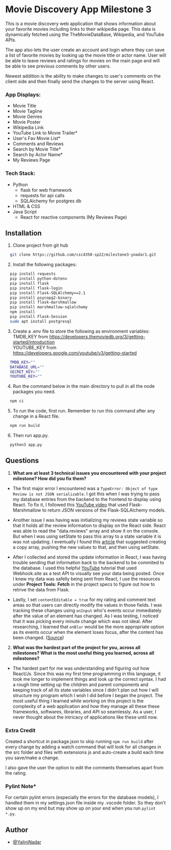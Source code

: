 # Movie Discovery App Milestone 3

This is a movie discovery web application
that shows information about your favorite movies including
links to their wikipedia page. This data is dynamically fetched
using the TheMovieDataBase, Wikipedia, and YouTube APIs.

The app also lets the user create an account and login where they can
save a list of favorite movies by looking up the movie title or actor name.
User will be able to leave reviews and ratings for movies on the main page
and will be able to see previous comments by other users.

Newest addition is the ability to make changes to user's comments on the client side and then finally send the changes to the server using React.


### App Displays:

- Movie Title
- Movie Tagline
- Movie Genres
- Movie Poster
- Wikipedia Link
- YouTube Link to Movie Trailer\*
- User's Fav Movie List\*
- Comments and Reviews
- Search by Movie Title\*
- Search by Actor Name\*
- My Reviews Page

### Tech Stack:

- Python
  - flask for web framework
  - requests for api calls
  - SQLAlchemy for postgres db
- HTML & CSS
- Java Script
  - React for reactive components (My Reviews Page)

## Installation

1. Clone project from git hub

```bash
  git clone https://github.com/csc4350-sp22/milestone3-ynadar1.git
```

2. Install the following packages:

```bash
  pip install requests
  pip install python-dotenv
  pip install flask
  pip install flask-login
  pip install Flask-SQLAlchemy==2.1
  pip install psycopg2-binary
  pip install flask-marshmallow
  pip install marshmallow-sqlalchemy
  npm install
  pip install Flask-Session
  sudo apt install postgresql
```

3. Create a .env file to store the following as environment variables:
   <br>TMDB_KEY from https://developers.themoviedb.org/3/getting-started/introduction <br>
   YOUTUBE_KEY from https://developers.google.com/youtube/v3/getting-started

```bash
  TMDB_KEY=""
  DATABASE_URL=""
  SECRET_KEY=""
  YOUTUBE_KEY=""
```
4. Run the command below in the main directory to pull in all the node packages you need.

```bash
  npm ci
```

5. To run the code, first run. Remember to run this command after any change in a React file.

```bash
  npm run build
```

6. Then run app.py.

```bash
  python3 app.py
```


## Questions

1.  <b>What are at least 3 technical issues you encountered with your project milestone? How did you fix them? </b>

- The first major error I encountered was a ```TypeError: Object of type Review is not JSON serializable```. I got this when I was trying to pass my database entries from the backend to the frontend to display using React. To fix it, I followed this [YouTube video](https://youtu.be/kRNXKzfYrPU) that used Flask-Marshmallow to return JSON versions of the Flask-SQLAlchemy models.

- Another issue I was having was initializing my reviews state variable so that it holds all the review information to display on the React side. React was able to read the "data.reviews" array and show it on the console. But when I was using setState to pass this array to a state variable it is was not updating. I eventually I found this [article](https://dev.to/raphaelchaula/how-to-update-object-or-array-state-in-react-4cma) that suggested creating a copy array, pushing the new values to that, and then using setState.

- After I collected and stored the update information in React, I was having trouble sending that information back to the backend to be commited to the database. I used this helpful [YouTube](https://youtu.be/8SkiIAbFbNs) tutorial that used Webhook.site as a test API to visually see your data being posted. Once I knew my data was safelly being sent from React, I use the resources under <b>Project Tools: Fetch</b> in the project specs to figure out how to retrive the data from Flask.

- Lastly, I set `contentEditable = true` for my rating and comment text areas so that users can directly modify the values in those fields. I was tracking these changes using `onInput` who's events occur  immediately after the value of an element has changed. As I was testing, I noticed that it was picking every minute change which was not ideal. After researching, I learned that `onBlur` would be the more appropriate option as its events occur when the element loses focus, after the content has been changed. ([Source](https://stackoverflow.com/questions/38256332/in-react-whats-the-difference-between-onchange-and-oninput))

2. <b>What was the hardest part of the project for you, across all milestones? What is the most useful thing you learned, across all milestones? </b>

- The hardest part for me was understanding and figuring out how React/Js. Since this was my first time programming in this language, it took me longer to implement things and look up the correct syntax. I had a rough time setting up the children and parent components and keeping track of all its state variables since I didn't plan out how I will structure my program which I wish I did before I began the project. The most useful thing I learned while working on this project is the complexity of a web application and how they manage all these these frameworks, softwares, libraries, and API so seamlessly. As a user, I never thought about the intricacy of applications like these until now.

### Extra Credit
Created a shortcut in package.json to skip running `npm run build` after every change by adding a watch command that will look for all changes in the src folder and files with extensions js and auto-create a build each time you save/make a change. 

I also gave the user the option to edit the comments themselves apart from the rating.


### Pylint Note\*

For certain pylint errors (especially the errors for the database models), I handled them in my settings.json file inside my .vscode folder. So they don't show up on my end but may show up on your end when you run `pylint *.py`.

## Author

- [@YaliniNadar](https://github.com/YaliniNadar)

